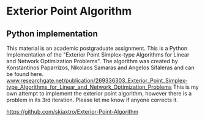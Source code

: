 # Exterior Point Algorithm
## Python implementation

This material is an academic postgraduate assignment. This is a Python Implementation of the "Exterior Point Simplex-type Algorithms for Linear and Network Optimization Problems". The algorithm was created by Konstantinos Paparrizos, Nikolaos Samaras and Angelos Sifaleras and can be found here. www.researchgate.net/publication/269336303_Exterior_Point_Simplex-type_Algorithms_for_Linear_and_Network_Optimization_Problems This is my own attempt to implement the exterior point algorithm, however there is a problem in its 3rd iteration. Please let me know if anyone corrects it.

https://github.com/skiaxtro/Exterior-Point-Algorithm
